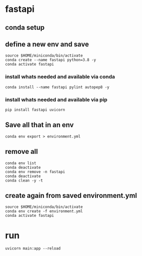 # fastapi

## conda setup

## define a new env and save

	source $HOME/miniconda/bin/activate
	conda create --name fastapi python=3.8 -y
	conda activate fastapi

### install whats needed and available via conda

	conda install --name fastapi pylint autopep8 -y

### install whats needed and available via pip

    pip install fastapi uvicorn

## Save all that in an env

	conda env export > environment.yml

## remove all

	conda env list
	conda deactivate
	conda env remove -n fastapi
    conda deactivate
	conda clean -y -t

## create again from saved environment.yml

	source $HOME/miniconda/bin/activate
	conda env create -f environment.yml
	conda activate fastapi


# run

    uvicorn main:app --reload
